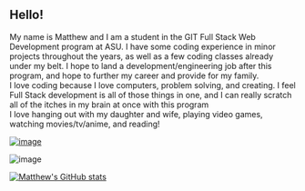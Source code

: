 ## Hello!  
My name is Matthew and I am a student in the GIT Full Stack Web Development program at ASU. I have some coding experience in minor projects throughout the years, as well as a few coding classes already under my belt. I hope to land a development/engineering job after this program, and hope to further my career and provide for my family.  
I love coding because I love computers, problem solving, and creating. I feel Full Stack development is all of those things in one, and I can really scratch all of the itches in my brain at once with this program  
I love hanging out with my daughter and wife, playing video games, watching movies/tv/anime, and reading!  
  
[![image]({https://img.shields.io/badge/LinkedIn-0077B5?style=for-the-badge&logo=linkedin&logoColor=white})](https://www.linkedin.com/in/matthewjea/)  


![image]({https://img.shields.io/badge/LinkedIn-0077B5?style=for-the-badge&logo=linkedin&logoColor=white})
  
[![Matthew's GitHub stats](https://github-readme-stats.vercel.app/api?username=astroactual&show_icons=true&theme=onedark)](https://github.com/anuraghazra/github-readme-stats)


